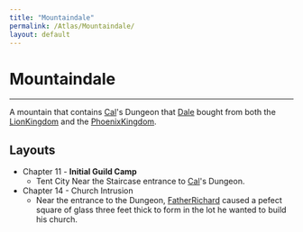 ```yaml
---
title: "Mountaindale"
permalink: /Atlas/Mountaindale/
layout: default
---
```

# Mountaindale
---
A mountain that contains [Cal](../../_Characters/DivineDungeon/Cal.md)'s Dungeon that [Dale](../../_Characters/DivineDungeon/Dale.md) bought from both the [LionKingdom](../../_Lexicon/LionKingdom.md) and the [PhoenixKingdom](../../_Lexicon/PhoenixKingdom.md).


## Layouts
- Chapter 11 - **Initial Guild Camp**
	- Tent City Near the Staircase entrance to [Cal](_Characters/DivineDungeon/Cal.md)'s Dungeon.
- Chapter 14 - Church Intrusion
	- Near the entrance to the Dungeon, [FatherRichard](../../_Characters/DivineDungeon/FatherRichard.md) caused a pefect square of glass three feet thick to form in the lot he wanted to build his church.